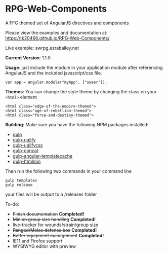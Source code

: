 # RPG-Web-Components
A FFG themed set of AngularJS directives and components

Please view the examples and documentation at: https://tk20466.github.io/RPG-Web-Components/

Live example:  swrpg.ezrabailey.net

**Current Version**: 1.1.0

**Usage**: just include the module in your application module after referencing AngularJS and the included javascript/css file.

    var app = angular.module("myApp", ["swaor"]);

**Themes**: You can change the style theme by changing the class on your `<html>` element

    <html class="edge-of-the-empire-themed">
    <html class="age-of-rebellion-themed">
    <html class="force-and-destiny-themed">

**Building**: Make sure you have the following NPM packages installed:
 * [gulp](https://www.npmjs.com/package/gulp)
 * [gulp-uglify](https://www.npmjs.com/package/gulp-uglify)
 * [gulp-uglifycss](https://www.npmjs.com/package/gulp-uglifycss)
 * [gulp-concat](https://www.npmjs.com/package/gulp-concat)
 * [gulp-angular-templatecache](https://www.npmjs.com/package/gulp-angular-templatecache)
 * [gulp-htmlmin](https://www.npmjs.com/package/gulp-htmlmin)

Then run the following two commands in your command line

    gulp templates
    gulp release

your files will be output to a /releases folder

To-do:

* ~~Finish documentation~~ **Completed!**
* ~~Minion group size handling~~ **Completed!**
* live-tracker for wounds/strain/group size
* ~~Ranged/Melee defense box~~ **Completed!**
* ~~Better equipment management~~ **Completed!**
* IE11 and Firefox support
* WYSIWYG editor with preview
